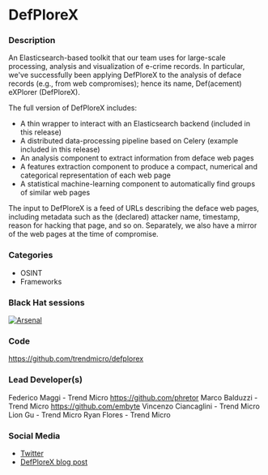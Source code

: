 # DefPloreX

### Description
An Elasticsearch-based toolkit that our team uses for large-scale processing, analysis and visualization of e-crime records. In particular, we've successfully been applying DefPloreX to the analysis of deface records (e.g., from web compromises); hence its name, Def(acement) eXPlorer (DefPloreX).

The full version of DefPloreX includes:

  * A thin wrapper to interact with an Elasticsearch backend (included in this release)
  * A distributed data-processing pipeline based on Celery (example included in this release)
  * An analysis component to extract information from deface web pages
  * A features extraction component to produce a compact, numerical and categorical representation of each web page
  * A statistical machine-learning component to automatically find groups of similar web pages

The input to DefPloreX is a feed of URLs describing the deface web pages,
including metadata such as the (declared) attacker name, timestamp, reason
for hacking that page, and so on. Separately, we also have a mirror of the
web pages at the time of compromise.

### Categories
* OSINT
* Frameworks

### Black Hat sessions
[![Arsenal](https://rawgit.com/toolswatch/badges/master/arsenal/usa/2017.svg)](http://www.toolswatch.org/2017/06/the-black-hat-arsenal-usa-2017-phenomenal-line-up-announced/)

### Code 
https://github.com/trendmicro/defplorex

### Lead Developer(s)
 Federico Maggi - Trend Micro https://github.com/phretor
 Marco Balduzzi - Trend Micro https://github.com/embyte
 Vincenzo Ciancaglini - Trend Micro
 Lion Gu - Trend Micro
 Ryan Flores - Trend Micro
 

### Social Media 
* [Twitter](https://twitter.com/trendlabs)
* [DefPloreX blog post](http://blog.trendmicro.com/trendlabs-security-intelligence/defplorex-machine-learning-toolkit-large-scale-ecrime-forensics/) 
